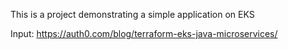 This is a project
demonstrating a simple application on EKS

Input: https://auth0.com/blog/terraform-eks-java-microservices/